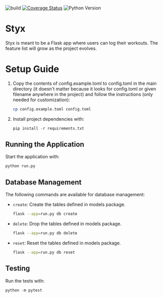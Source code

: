 ![build](https://github.com/elhusseiniali/flask-boilerplate/workflows/build/badge.svg)
[![Coverage Status](https://coveralls.io/repos/github/elhusseiniali/styx/badge.svg?branch=master)](https://coveralls.io/github/elhusseiniali/styx?branch=master)
![Python Version](https://img.shields.io/badge/python-%3E%3D3.10-3776AB?logo=python&logoColor=white)
# Styx
Styx is meant to be a Flask app where users can log their workouts. The feature list will grow as the project evolves.

# Setup Guide

1. Copy the contents of config.example.toml to config.toml in the main directory (it doesn't matter because it looks for config.toml or given filename anywhere in the project) and follow the instructions (only needed for customization):
    ```bash
    cp config.example.toml config.toml
    ```

2. Install project dependencies with:
    ```python
    pip install -r requirements.txt
    ```

## Running the Application

Start the application with:
```python
python run.py
```

## Database Management

The following commands are available for database management:
- `create`: Create the tables defined in models package.
    ```bash
    flask --app=run.py db create
    ```

- `delete`: Drop the tables defined in models package.
    ```bash
    flask --app=run.py db delete
    ```

- `reset`: Reset the tables defined in models package.
    ```bash
    flask --app=run.py db reset
    ```

## Testing

Run the tests with:
```python
python -m pytest
```